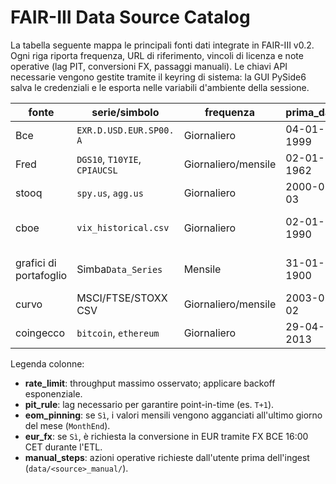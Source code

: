 # FAIR-III Data Source Catalog

La tabella seguente mappa le principali fonti dati integrate in FAIR-III
v0.2. Ogni riga riporta frequenza, URL di riferimento, vincoli di licenza e
note operative (lag PIT, conversioni FX, passaggi manuali). Le chiavi API
necessarie vengono gestite tramite il keyring di sistema: la GUI PySide6 salva
le credenziali e le esporta nelle variabili d'ambiente della sessione.

| fonte | serie/simbolo | frequenza | prima_data | URL | licenza | limite_velocità | richiede_chiave | fuso orario | pit_rule | eom_pinning | euro_fx | passi_manuali |
| --- | --- | --- | --- | --- | --- | --- | --- | --- | --- | --- | --- | --- |
| Bce | `EXR.D.USD.EUR.SP00. A` | Giornaliero | 04-01-1999 | https://data-api.ecb.europa.eu/service/data/EXR | CC BY 4.0 | ≈20 richieste/min | No | Europa/Roma | T+0 16:00 | No | Fondo | Nessuno |
| Fred | `DGS10`, `T10YIE`, `CPIAUCSL` | Giornaliero/mensile | 02-01-1962 | https://api.stlouisfed.org/fred/series/observations | Data.gov | 120 richieste/min | Sì (`FRED_API_KEY`) | America/New_York | T+1 | Sì (CPI) | Sì (FX BCE) | Nessuno |
| stooq | `spy.us`, `agg.us` | Giornaliero | 2000-01-03 | https://stooq.com | CC BY 4.0 | N/D (CSV statico) | No | Scambio locale | T+0 chiudi | No | Sì (FX BCE) | Nessuno |
| cboe | `vix_historical.csv` | Giornaliero | 02-01-1990 | https://www.cboe.com/us/equity_indices/file_info/ | Proprietario (termini di utilizzo) | Scarica il manuale | No | America/Chicago | T+1 09:15 CT | No | Sì | Nessuno |
| grafici di portafoglio | Simba`Data_Series` | Mensile | 31-01-1900 | https://portfoliocharts.com | Uso didattico | Manuale (Excel) | No | UTC | T+1 fine mese | Sì | Sì | Copiare `Simba` in `data/portfoliocharts_manual/` |
| curvo | MSCI/FTSE/STOXX CSV | Giornaliero/mensile | 2003-01-02 | https://curvo.eu | Proprietario | Scarica il manuale | No | Europa/Bruxelles | T+2 | Sì | Sì | Copia manuale in `data/curvo/` |
| coingecco | `bitcoin`, `ethereum` | Giornaliero | 29-04-2013 | https://api.coingecko.com/api/v3/ | CC BY 4.0 | 50 richieste/min | No | UTC | T+0 16:00 | No | No | Nessuno |

Legenda colonne:

- **rate_limit**: throughput massimo osservato; applicare backoff esponenziale.
- **pit_rule**: lag necessario per garantire point-in-time (es. `T+1`).
- **eom_pinning**: se `Sì`, i valori mensili vengono agganciati all'ultimo
  giorno del mese (`MonthEnd`).
- **eur_fx**: se `Sì`, è richiesta la conversione in EUR tramite FX BCE 16:00
  CET durante l'ETL.
- **manual_steps**: azioni operative richieste dall'utente prima
  dell'ingest (`data/<source>_manual/`).
